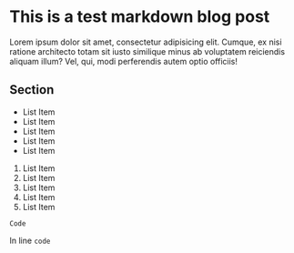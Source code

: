 # This is a test markdown blog post
Lorem ipsum dolor sit amet, consectetur adipisicing elit. Cumque, ex nisi ratione architecto totam sit iusto similique minus ab voluptatem reiciendis aliquam illum? Vel, qui, modi perferendis autem optio officiis!

## Section
* List Item
* List Item
* List Item
* List Item
* List Item

1. List Item
1. List Item
1. List Item
1. List Item
1. List Item

```
Code
```

In line `code`